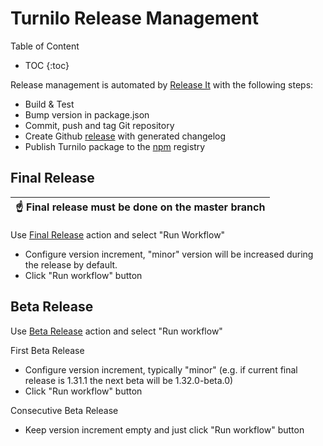 # Turnilo Release Management

Table of Content

* TOC 
{:toc}
  
Release management is automated by [Release It](https://github.com/release-it/release-it) with the following steps:

* Build & Test
* Bump version in package.json
* Commit, push and tag Git repository
* Create Github [release](https://github.com/allegro/turnilo/releases) with generated changelog
* Publish Turnilo package to the [npm](https://www.npmjs.com/package/turnilo) registry

## Final Release

| :point_up: Final release must be done on the master branch |
|------------------------------------------------------------|

Use [Final Release](https://github.com/allegro/turnilo/actions/workflows/release-final.yml) action and select "Run Workflow"

* Configure version increment, "minor" version will be increased during the release by default.
* Click "Run workflow" button

## Beta Release

Use [Beta Release](https://github.com/allegro/turnilo/actions/workflows/release-beta.yml) action and select "Run workflow"

First Beta Release

* Configure version increment, typically "minor" (e.g. if current final release is 1.31.1 the next beta will be 1.32.0-beta.0)
* Click "Run workflow" button 

Consecutive Beta Release

* Keep version increment empty and just click "Run workflow" button
